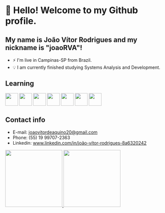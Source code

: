 # 👋 Hello! Welcome to my Github profile.
## My name is João Vítor Rodrigues and my nickname is "joaoRVA"!

- ⚡ I'm live in Campinas-SP from Brazil.
- 💡 I am currently finished studying Systems Analysis and Development.

## Learning

<img src="https://cdn.jsdelivr.net/gh/devicons/devicon@latest/icons/git/git-original.svg" width="40" height="40" /> <img src="https://cdn.jsdelivr.net/gh/devicons/devicon@latest/icons/python/python-original.svg" width="40" height="40" /> <img src="https://cdn.jsdelivr.net/gh/devicons/devicon@latest/icons/javascript/javascript-original.svg" width="40" heigth="40" /> <img src="https://cdn.jsdelivr.net/gh/devicons/devicon@latest/icons/flutter/flutter-original.svg" width="40" heigth="40"/> <img src="https://cdn.jsdelivr.net/gh/devicons/devicon@latest/icons/flask/flask-original.svg" width="40" heigth="40"/> <img src="https://cdn.jsdelivr.net/gh/devicons/devicon@latest/icons/pandas/pandas-original-wordmark.svg" width="40" heigth="40"/> <img src="https://cdn.jsdelivr.net/gh/devicons/devicon@latest/icons/microsoftsqlserver/microsoftsqlserver-original-wordmark.svg" width="40" heigth="40"/>
          
          
## Contact info
- E-mail: joaovitordeaquino20@gmail.com
- Phone: (55) 19 99707-2363
- Linkedin: www.linkedin.com/in/joão-vítor-rodrigues-8a6320242

<div>
<a href="https://github.com/joaoRVA">
<img loading="lazy" height="180em" src="https://github-readme-stats.vercel.app/api/top-langs/?username=seu-usuário-aqui&layout=compact&langs_count=7&theme=dracula"/>
<img loading="lazy" height="180em" src="https://github-readme-stats.vercel.app/api?username=seu-usuário-aqui&show_icons=true&theme=dracula&include_all_commits=true&count_private=true"/>
</div>
